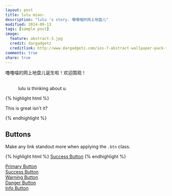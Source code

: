 ```yaml
---
layout: post
title: lulu miao~
description: "lulu 's story. 噜噜喵的网上地盘儿"
modified: 2014-09-13
tags: [sample post]
image:
  feature: abstract-3.jpg
  credit: dargadgetz
  creditlink: http://www.dargadgetz.com/ios-7-abstract-wallpaper-pack-for-iphone-5-and-ipod-touch-retina/
comments: true
share: true
---
```


 噜噜喵的网上地盘儿诞生啦！欢迎围观！

<figure class="third">
    <img src="../../images/2014/09/k13.jpg" alt="">
    <img src="../../images/2014/09/k14.jpg" alt="">
    <img src="../../images/2014/09/k15.jpg" alt="">
        <figcaption>lulu is thinking about u.</figcaption>
</figure>


{% highlight html %}
    <div id="lulu is awesome">
        <p>This is great isn't it?</p>
    </div>
{% endhighlight %}



## Buttons

Make any link standout more when applying the `.btn` class.

{% highlight html %}
<a href="#" class="btn btn-success">Success Button</a>
{% endhighlight %}

<div markdown="0"><a href="#" class="btn">Primary Button</a></div>
<div markdown="0"><a href="#" class="btn btn-success">Success Button</a></div>
<div markdown="0"><a href="#" class="btn btn-warning">Warning Button</a></div>
<div markdown="0"><a href="#" class="btn btn-danger">Danger Button</a></div>
<div markdown="0"><a href="#" class="btn btn-info">Info Button</a></div>
